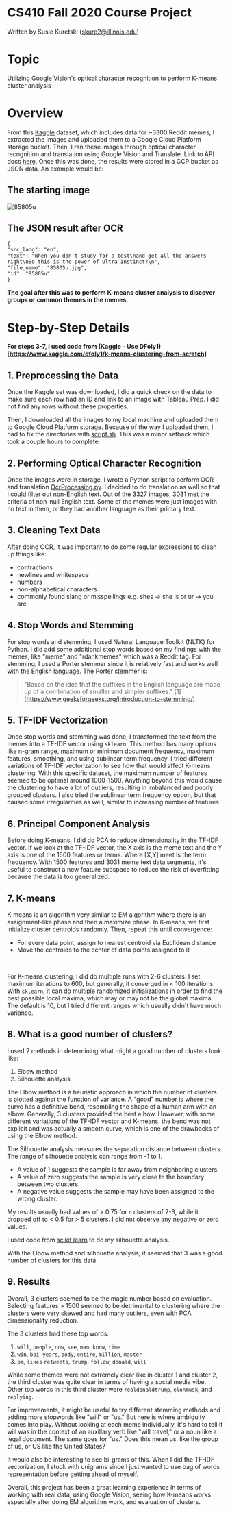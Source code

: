 # CS410 Fall 2020 Course Project
Written by Susie Kuretski (skure2@illinois.edu)

# Topic
Utilizing Google Vision's optical character recognition to perform K-means cluster analysis

# Overview
From this [Kaggle](https://www.kaggle.com/sayangoswami/reddit-memes-dataset) dataset, which includes data for ~3300 Reddit memes, I extracted the images and uploaded them to a Google Cloud Platform storage bucket. Then, I ran these images through optical character recognition and translation using Google Vision and Translate. Link to API docs [here](https://cloud.google.com/vision/docs/ocr). Once this was done, the results were stored in a GCP bucket as JSON data. An example would be:

## The starting image

![85805u](https://github.com/skuretski/CourseProject/blob/main/85805u.jpg?raw=true "85805u")

## The JSON result after OCR

`{` <br />
`"src_lang": "en",`<br/>
`"text": "When you don't study for a test\nand get all the answers right\nSo this is the power of Ultra Instinct?\n",`<br/> 
`"file_name": "85805u.jpg",`<br/> 
`"id": "85805u"`<br/>
`}`

**The goal after this was to perform K-means cluster analysis to discover groups or common themes in the memes.**

# Step-by-Step Details

__For steps 3-7, I used code from (Kaggle - Use DFoly1) [https://www.kaggle.com/dfoly1/k-means-clustering-from-scratch]__

## 1. Preprocessing the Data
Once the Kaggle set was downloaded, I did a quick check on the data to make sure each row had an ID and link to an image with Tableau Prep. I did not find any rows without these properties.
<br/>

Then, I downloaded all the images to my local machine and uploaded them to Google Cloud Platform storage. Because of the way I uploaded them, I had to fix the directories with [script.sh](https://github.com/skuretski/CourseProject/blobl/main/script.sh). This was a minor setback which took a couple hours to complete. 
<br/>

## 2. Performing Optical Character Recognition
Once the images were in storage, I wrote a Python script to perform OCR and translation [OcrProcessing.py](https://github.com/skuretski/CourseProject/blobl/main/OcrProcessing.py). I decided to do translation as well so that I could filter out non-English text. Out of the 3327 images, 3031 met the criteria of non-null English text. Some of the memes were just images with no text in them, or they had another language as their primary text. 

## 3. Cleaning Text Data
After doing OCR, it was important to do some regular expressions to clean up things like:
- contractions
- newlines and whitespace
- numbers
- non-alphabetical characters
- commonly found slang or misspellings e.g. shes -> she is or ur -> you are

## 4. Stop Words and Stemming
For stop words and stemming, I used Natural Language Toolkit (NLTK) for Python. I did add some additional stop words based on my findings with the memes, like "meme" and "rdankmemes" which was a Reddit tag. For stemming, I used a Porter stemmer since it is relatively fast and works well with the English language. The Porter stemmer is:

> "Based on the idea that the suffixes in the English language are made up of a combination of smaller and simpler suffixes." [1] (https://www.geeksforgeeks.org/introduction-to-stemming/)

## 5. TF-IDF Vectorization
Once stop words and stemming was done, I transformed the text from the memes into a TF-IDF vector using `sklearn`. This method has many options like n-gram range, maximum or minimum document frequency, maximum features, smoothing, and using sublinear term frequency. I tried different variations of TF-IDF vectorization to see how that would affect K-means clustering. With this specific dataset, the maximum number of features seemed to be optimal around 1000-1500. Anything beyond this would cause the clustering to have a lot of outliers, resulting in imbalanced and poorly grouped clusters. I also tried the sublinear term frequency option, but that caused some irregularities as well, similar to increasing number of features. 

## 6. Principal Component Analysis 
Before doing K-means, I did do PCA to reduce dimensionality in the TF-IDF vector. If we look at the TF-IDF vector, the X axis is the meme text and the Y axis is one of the 1500 features or terms. Where [X,Y] meet is the term frequency. With 1500 features and 3031 meme text data segments, it's useful to construct a new feature subspace to reduce the risk of overfitting because the data is too generalized.

## 7. K-means
K-means is an algorithm very similar to EM algorithm where there is an assignment-like phase and then a maximize phase. In K-means, we first initialize cluster centroids randomly. Then, repeat this until convergence: 
- For every data point, assign to nearest centroid via Euclidean distance
- Move the centroids to the center of data points assigned to it
<br/>


For K-means clustering, I did do multiple runs with 2-6 clusters. I set maximum iterations to 600, but generally, it converged in < 100 iterations. With `sklearn`, it can do multiple randomized initializations in order to find the best possible local maxima, which may or may not be the global maxima. The default is 10, but I tried different ranges which usually didn't have much variance.

## 8. What is a good number of clusters?
I used 2 methods in determining what might a good number of clusters look like:
1. Elbow method
2. Silhouette analysis

The Elbow method is a heuristic approach in which the number of clusters is plotted against the function of variance. A "good" number is where the curve has a definitive bend, resembling the shape of a human arm with an elbow. Generally, 3 clusters provided the best elbow. However, with some different variations of the TF-IDF vector and K-means, the bend was not explicit and was actually a smooth curve, which is one of the drawbacks of using the Elbow method.

The Silhouette analysis measures the separation distance between clusters. The range of silhouette analysis can range from -1 to 1. 
- A value of 1 suggests the sample is far away from neighboring clusters.
- A value of zero suggests the sample is very close to the boundary between two clusters.
- A negative value suggests the sample may have been assigned to the wrong cluster.

My results usually had values of > 0.75 for `n` clusters of 2-3, while it dropped off to < 0.5 for > 5 clusters. I did not observe any negative or zero values. 

I used code from [scikit learn](https://scikit-learn.org/stable/auto_examples/cluster/plot_kmeans_silhouette_analysis.html#sphx-glr-auto-examples-cluster-plot-kmeans-silhouette-analysis-py) to do my silhouette analysis. 
<br/>

With the Elbow method and silhouette analysis, it seemed that 3 was a good number of clusters for this data. 

## 9. Results
Overall, 3 clusters seemed to be the magic number based on evaluation. Selecting features > 1500 seemed to be detrimental to clustering where the clusters were very skewed and had many outliers, even with PCA dimensionality reduction. 

The 3 clusters had these top words:
1. `will`, `people`, `now`, `see`, `man`, `know`, `time`
2. `win`, `boi`, `years`, `body`, `entire`, `million`, `master`
3. `pm`, `likes` `retweets`, `trump`, `follow`, `donald`, `will`

While some themes were not extremely clear like in cluster 1 and cluster 2, the third cluster was quite clear in terms of having a social media vibe. Other top words in this third cluster were `realdonaldtrump`, `elonmusk`, and `replying`. 

For improvements, it might be useful to try different stemming methods and adding more stopwords like "will" or "us." But here is where ambiguity comes into play. Without looking at each meme individually, it's hard to tell if will was in the context of an auxillary verb like "will travel," or a noun like a legal document. The same goes for "us." Does this mean us, like the group of us, or US like the United States? 

It would also be interesting to see bi-grams of this. When I did the TF-IDF vectorization, I stuck with unigrams since I just wanted to use bag of words representation before getting ahead of myself.

Overall, this project has been a great learning experience in terms of working with real data, using Google Vision, seeing how K-means works especially after doing EM algorithm work, and evaluation of clusters. 


